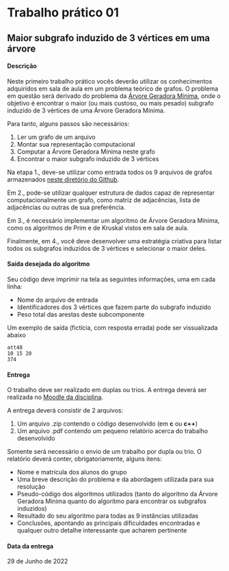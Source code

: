 
# Trabalho prático 01
## Maior subgrafo induzido de 3 vértices em uma árvore

#### Descrição
Neste primeiro trabalho prático vocês deverão utilizar os conhecimentos adquiridos em sala de aula em um problema teórico de grafos. O problema em questão será derivado do problema da [Árvore Geradora Mínima](https://pt.wikipedia.org/wiki/%C3%81rvore_de_extens%C3%A3o_m%C3%ADnima), onde o objetivo é encontrar o maior (ou mais custoso, ou mais pesado) subgrafo induzido de 3 vértices de uma Árvore Geradora Mínima.

Para tanto, alguns passos são necessários:

 1. Ler um grafo de um arquivo
 2. Montar sua representação computacional
 3. Computar a Árvore Geradora Mínima neste grafo
 4. Encontrar o maior subgrafo induzido de 3 vértices

Na etapa 1., deve-se utilizar como entrada todos os 9 arquivos de grafos armazenados [neste diretório do Github](https://github.com/iagoac/dce529/tree/main/trabalhos_praticos/instancias).

Em 2., pode-se utilizar qualquer estrutura de dados capaz de representar computacionalmente um grafo, como matriz de adjacências, lista de adjacências ou outras de sua preferência.

Em 3., é necessário implementar um algoritmo de Árvore Geradora Mínima, como os algoritmos de Prim e de Kruskal vistos em sala de aula.

Finalmente, em 4., você deve desenvolver uma estratégia criativa para listar todos os subgrafos induzidos de 3 vértices e selecionar o maior deles.

#### Saída desejada do algoritmo
Seu código deve imprimir na tela as seguintes informações, uma em cada linha:

 - Nome do arquivo de entrada
 - Identificadores dos 3 vértices que fazem parte do subgrafo induzido
 - Peso total das arestas deste subcomponente

Um exemplo de saída (fictícia, com resposta errada) pode ser vissualizada abaixo

    att48
    10 15 20
    374

#### Entrega

O trabalho deve ser realizado em duplas ou trios. A entrega deverá ser realizada no [Moodle da disciplina](https://ead.unifal-mg.edu.br/moodle2/mod/assign/view.php?id=268528).

A entrega deverá consistir de 2 arquivos:

 1. Um arquivo .zip contendo o código desenvolvido (em **c** ou **c++**)
 2. Um arquivo .pdf contendo um pequeno relatório acerca do trabalho desenvolvido

Somente será necessário o envio de um trabalho por dupla ou trio. O relatório deverá conter, obrigatoriamente, alguns itens:

 - Nome e matrícula dos alunos do grupo
 - Uma breve descrição do problema e da abordagem utilizada para sua resolução
 - Pseudo-código dos algoritmos utilizados (tanto do algoritmo da Árvore Geradora Mínima quanto do algoritmo para encontrar os subgrafos induzidos)
 - Resultado do seu algoritmo para todas as 9 instâncias utilizadas
 - Conclusões, apontando as principais dificuldades encontradas e qualquer outro detalhe interessante que acharem pertinente

#### Data da entrega
29 de Junho de 2022
